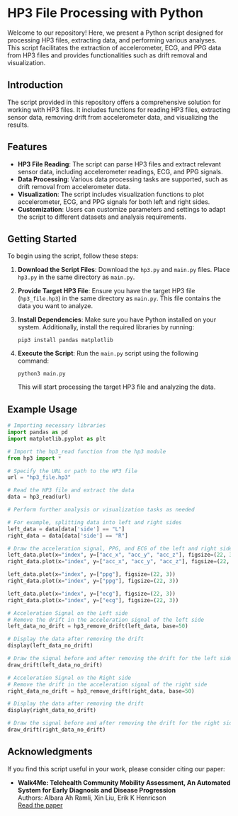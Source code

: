 # HP3 File Processing with Python

Welcome to our repository! Here, we present a Python script designed for processing HP3 files, extracting data, and performing various analyses. This script facilitates the extraction of accelerometer, ECG, and PPG data from HP3 files and provides functionalities such as drift removal and visualization.

## Introduction

The script provided in this repository offers a comprehensive solution for working with HP3 files. It includes functions for reading HP3 files, extracting sensor data, removing drift from accelerometer data, and visualizing the results.

## Features

- **HP3 File Reading**: The script can parse HP3 files and extract relevant sensor data, including accelerometer readings, ECG, and PPG signals.
- **Data Processing**: Various data processing tasks are supported, such as drift removal from accelerometer data.
- **Visualization**: The script includes visualization functions to plot accelerometer, ECG, and PPG signals for both left and right sides.
- **Customization**: Users can customize parameters and settings to adapt the script to different datasets and analysis requirements.

## Getting Started

To begin using the script, follow these steps:

1. **Download the Script Files**: Download the `hp3.py` and `main.py` files. Place `hp3.py` in the same directory as `main.py`.

2. **Provide Target HP3 File**: Ensure you have the target HP3 file (`hp3_file.hp3`) in the same directory as `main.py`. This file contains the data you want to analyze.

3. **Install Dependencies**: Make sure you have Python installed on your system. Additionally, install the required libraries by running:

   ```
   pip3 install pandas matplotlib
   ```

4. **Execute the Script**: Run the `main.py` script using the following command:

   ```
   python3 main.py
   ```

   This will start processing the target HP3 file and analyzing the data.
   
## Example Usage

```python
# Importing necessary libraries
import pandas as pd
import matplotlib.pyplot as plt

# Import the hp3_read function from the hp3 module
from hp3 import *

# Specify the URL or path to the HP3 file
url = "hp3_file.hp3"

# Read the HP3 file and extract the data
data = hp3_read(url)

# Perform further analysis or visualization tasks as needed

# For example, splitting data into left and right sides
left_data = data[data['side'] == "L"]
right_data = data[data['side'] == "R"]

# Draw the acceleration signal, PPG, and ECG of the left and right sides
left_data.plot(x="index", y=["acc_x", "acc_y", "acc_z"], figsize=(22, 3))
right_data.plot(x="index", y=["acc_x", "acc_y", "acc_z"], figsize=(22, 3))

left_data.plot(x="index", y=["ppg"], figsize=(22, 3))
right_data.plot(x="index", y=["ppg"], figsize=(22, 3))

left_data.plot(x="index", y=["ecg"], figsize=(22, 3))
right_data.plot(x="index", y=["ecg"], figsize=(22, 3))

# Acceleration Signal on the Left side
# Remove the drift in the acceleration signal of the left side
left_data_no_drift = hp3_remove_drift(left_data, base=50)

# Display the data after removing the drift
display(left_data_no_drift)

# Draw the signal before and after removing the drift for the left side
draw_drift(left_data_no_drift)

# Acceleration Signal on the Right side
# Remove the drift in the acceleration signal of the right side
right_data_no_drift = hp3_remove_drift(right_data, base=50)

# Display the data after removing the drift
display(right_data_no_drift)

# Draw the signal before and after removing the drift for the right side
draw_drift(right_data_no_drift)
```

## Acknowledgments

If you find this script useful in your work, please consider citing our paper:

- **Walk4Me: Telehealth Community Mobility Assessment, An Automated System for Early Diagnosis and Disease Progression**  
  Authors: Albara Ah Ramli, Xin Liu, Erik K Henricson  
  [Read the paper](https://arxiv.org/abs/2305.05543)
